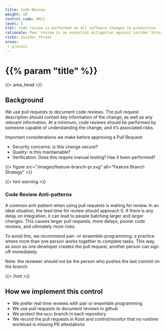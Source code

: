 ```yaml
---
title: Code Review
weight: 10
control_code: KRC1
level: 1
tldr: Code review is performed on all software changes to production
rationale: Peer review is an essential mitigation against insider threats, as well as a means of improving knowledge sharing and quality.
risks: insider_threat
areas: 
 - process
---
```


# {{% param "title" %}}
{{< area_head >}}

## Background
We use pull requests to document code reviews. The pull request description should contain key information of
the change, as well as any relevant information. At a minimum, code reviews should be performed by someone 
capable of understanding the change, and it’s associated risks.

Important considerations we make before approving a Pull Request:

- Security concerns: is this change secure?
- Quality: is this maintainable?
- Verification: Does this require manual testing? Has it been performed?

{{< figure src="/images/feature-branch-pr.svg" alt="Feature Branch Strategy" >}}

{{< hint warning >}}
### Code Review Anti-patterns

A common anti-pattern when using pull requests is waiting for review.  In an ideal situation, the lead time for
review should approach 0.  If there is any delay on integration, it can lead to people batching larger and 
larger changes.  This causes larger pull requests, more delays, poorer code reviews, and ultimately more risks.

To avoid this, we recommend pair- or ensemble-programming: a practice where more than one person works together 
to complete tasks.  This way, as soon as one developer creates the pull request, another person can sign
off immediately.

Note: the reviewer should not be the person who pushes the last commit on the branch.

{{< /hint >}}


## How we implement this control

* We prefer real time reviews with pair or ensemble programming
* We use pull requests to document reviews in github
* We protect the `main` branch in each repository
* We record the pull requests in Kosli and control/monitor that no runtime workload is missing PR attestations
